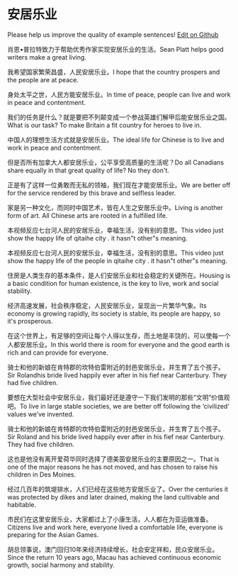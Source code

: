 # 安居乐业

Please help us improve the quality of example sentences! [Edit on Github](https://github.com/jiyushe/jiyu-example-sentence-source/blob/main/chinese/anjuleye.md)

<p><span class="chinese">肖恩•普拉特致力于帮助优秀作家实现安居乐业的生活。</span><span class="english">Sean Platt helps good writers make a great living.</span></p>

<p><span class="chinese">我希望国家繁荣昌盛，人民安居乐业。</span><span class="english">I hope that the country prospers and the people are at peace.</span></p>

<p><span class="chinese">身处太平之世，人民方能安居乐业。</span><span class="english">In time of peace, people can live and work in peace and contentment.</span></p>

<p><span class="chinese">我们的任务是什么？就是要把不列颠变成一个参战英雄们解甲后能安居乐业之国。</span><span class="english">What is our task? To make Britain a fit country for heroes to live in.</span></p>

<p><span class="chinese">中国人的理想生活方式就是安居乐业。</span><span class="english">The ideal life for Chinese is to live and work in peace and contentment.</span></p>

<p><span class="chinese">但是否所有加拿大人都安居乐业，公平享受高质量的生活呢？</span><span class="english">Do all Canadians share equally in that great quality of life? No they don't.</span></p>

<p><span class="chinese">正是有了这样一位勇敢而无私的领袖，我们现在才能安居乐业。</span><span class="english">We are better off for the service rendered by this brave and selfless leader.</span></p>

<p><span class="chinese">家是另一种文化，而同时中国艺术，皆在人生之安居乐业中。</span><span class="english">Living is another form of art. All Chinese arts are rooted in a fulfilled life.</span></p>

<p><span class="chinese">本视频反应七台河人民的安居乐业，幸福生活，没有别的意思。</span><span class="english">This video just show the happy life of qitaihe city . it hasn"t other"s meaning.</span></p>

<p><span class="chinese">本视频反应七台河人民的安居乐业，幸福生活，没有别的意思。</span><span class="english">This video just show the happy life of the people in qitaihe city . it hasn"t other"s meaning.</span></p>

<p><span class="chinese">住房是人类生存的基本条件，是人们安居乐业和社会稳定的关键所在。</span><span class="english">Housing is a basic condition for human existence, is the key to live, work and social stability.</span></p>

<p><span class="chinese">经济高速发展，社会秩序稳定，人民安居乐业，呈现出一片繁华气象。</span><span class="english">Its economy is growing rapidly, its society is stable, its people are happy, so it's prosperous.</span></p>

<p><span class="chinese">在这个世界上，有足够的空间让每个人得以生存，而土地是丰饶的，可以使每一个人都安居乐业。</span><span class="english">In this world there is room for everyone and the good earth is rich and can provide for everyone.</span></p>

<p><span class="chinese">骑士和他的新娘在肯特郡的坎特伯雷附近的封邑安居乐业，并生育了五个孩子。</span><span class="english">Sir Rolandhis bride lived happily ever after in his fief near Canterbury. They had five children.</span></p>

<p><span class="chinese">要想在大型社会中安居乐业，我们最好还是遵守一下我们发明的那些“文明”价值观吧。</span><span class="english">To live in large stable societies, we are better off following the ‘civilized’ values we’ve invented.</span></p>

<p><span class="chinese">骑士和他的新娘在肯特郡的坎特伯雷附近的封邑安居乐业，并生育了五个孩子。</span><span class="english">Sir Roland and his bride lived happily ever after in his fief near Canterbury. They had five children.</span></p>

<p><span class="chinese">这也是他没有离开爱荷华同时选择了德美茵安居乐业的主要原因之一。</span><span class="english">That is one of the major reasons he has not moved, and has chosen to raise his children in Des Moines.</span></p>

<p><span class="chinese">经过几百年的筑堤排水，人们已经在这些地方安居乐业了。</span><span class="english">Over the centuries it was protected by dikes and later drained, making the land cultivable and habitable.</span></p>

<p><span class="chinese">市民们在这里安居乐业，大家都过上了小康生活，人人都在为亚运做准备。</span><span class="english">Citizens live and work here, everyone lived a comfortable life, everyone is preparing for the Asian Games.</span></p>

<p><span class="chinese">胡总领事说，澳门回归10年来经济持续增长，社会安定祥和，民众安居乐业。</span><span class="english">Since the return 10 years ago, Macau has achieved continuous economic growth, social harmony and stability.</span></p>

